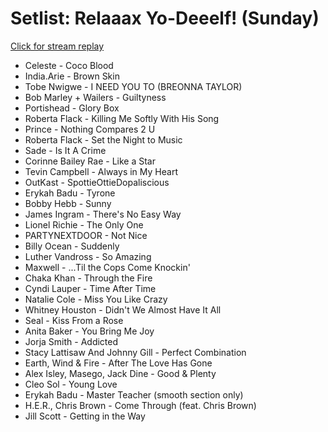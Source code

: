 # Setlist: Relaaax Yo-Deeelf! (Sunday)

[Click for stream replay](https://www.reddit.com/rpan/r/RedditSets/o4k19p)

 * Celeste - Coco Blood
 * India.Arie - Brown Skin
 * Tobe Nwigwe - I NEED YOU TO (BREONNA TAYLOR)
 * Bob Marley + Wailers - Guiltyness
 * Portishead - Glory Box
 * Roberta Flack - Killing Me Softly With His Song
 * Prince - Nothing Compares 2 U
 * Roberta Flack - Set the Night to Music
 * Sade - Is It A Crime
 * Corinne Bailey Rae - Like a Star
 * Tevin Campbell - Always in My Heart
 * OutKast - SpottieOttieDopaliscious
 * Erykah Badu - Tyrone
 * Bobby Hebb - Sunny
 * James Ingram - There's No Easy Way
 * Lionel Richie - The Only One
 * PARTYNEXTDOOR - Not Nice
 * Billy Ocean - Suddenly
 * Luther Vandross - So Amazing
 * Maxwell - ...Til the Cops Come Knockin'
 * Chaka Khan - Through the Fire
 * Cyndi Lauper - Time After Time
 * Natalie Cole - Miss You Like Crazy
 * Whitney Houston - Didn't We Almost Have It All
 * Seal - Kiss From a Rose
 * Anita Baker - You Bring Me Joy
 * Jorja Smith - Addicted
 * Stacy Lattisaw And Johnny Gill - Perfect Combination
 * Earth, Wind & Fire - After The Love Has Gone
 * Alex Isley, Masego, Jack Dine - Good & Plenty
 * Cleo Sol - Young Love
 * Erykah Badu - Master Teacher (smooth section only)
 * H.E.R., Chris Brown - Come Through (feat. Chris Brown)
 * Jill Scott - Getting in the Way
